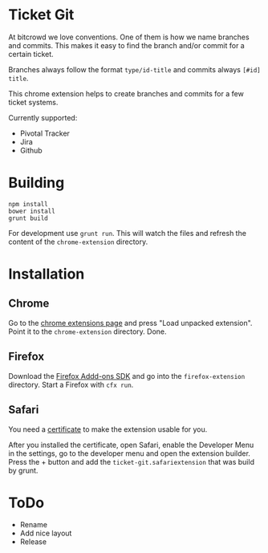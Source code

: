 # Ticket Git

At bitcrowd we love conventions. One of them is how we name branches and
commits. This makes it easy to find the branch and/or commit for a certain
ticket.

Branches always follow the format `type/id-title` and commits always `[#id]
title`.

This chrome extension helps to create branches and commits for a few ticket
systems.

Currently supported:

* Pivotal Tracker
* Jira
* Github

# Building

```
npm install
bower install
grunt build
```

For development use `grunt run`. This will watch the files and refresh the
content of the `chrome-extension` directory.

# Installation

## Chrome

Go to the [chrome extensions page](chrome://extensions/) and press "Load unpacked extension".
Point it to the `chrome-extension` directory. Done.

## Firefox

Download the [Firefox Addd-ons SDK](https://developer.mozilla.org/en-US/Add-ons/SDK/Tutorials/Installation)
and go into the `firefox-extension` directory. Start a Firefox with `cfx run`.

## Safari

You need a [certificate](https://developer.apple.com/library/safari/documentation/Tools/Conceptual/SafariExtensionGuide/Introduction/Introduction.html#//apple_ref/doc/uid/TP40009977-CH1-SW1)
to make the extension usable for you.

After you installed the certificate, open Safari, enable the Developer Menu in the settings,
go to the developer menu and open the extension builder. Press the + button and add the
`ticket-git.safariextension` that was build by grunt.

# ToDo

* Rename
* Add nice layout
* Release
